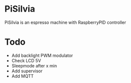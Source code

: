 # PiSilvia
PiSilvia is an espresso machine with RaspberryPID controller 

# Todo
* Add backlight PWM modulator
* Check LCD 5V
* Sleepmode after x min
* Add supervisor
* Add MQTT
